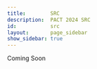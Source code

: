 ```yaml
---
title:        SRC
description:  PACT 2024 SRC
id:           src
layout:       page_sidebar
show_sidebar: true
---
```


Coming Soon
